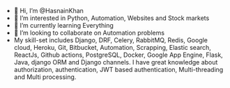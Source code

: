 - 👋 Hi, I’m @HasnainKhan
- 👀 I’m interested in Python, Automation, Websites and Stock markets
- 🌱 I’m currently learning Everything
- 💞️ I’m looking to collaborate on Automation problems
- My skill-set includes Django, DRF, Celery, RabbitMQ, Redis, Google cloud, Heroku, Git, Bitbucket, Automation, Scrapping, 
  Elastic search, ReactJs, Github actions, PostgreSQL, Docker, Google App Engine, Flask, Java, django ORM and Django channels. I have great knowledge about             authorization, authentication, JWT based authentication, Multi-threading and Multi processing.


<!---
Gryffindor8/Gryffindor8 is a ✨ special ✨ repository because its `README.md` (this file) appears on your GitHub profile.
You can click the Preview link to take a look at your changes.
- 📫 How to reach me 
--->
